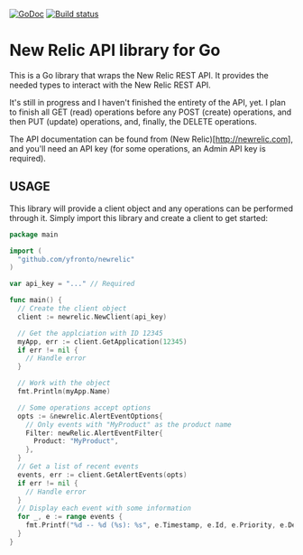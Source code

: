 [![GoDoc](http://img.shields.io/badge/godoc-reference-blue.svg)](http://godoc.org/github.com/yfronto/newrelic)
[![Build
status](https://travis-ci.org/yfronto/newrelic.svg)](https://travis-ci.org/yfronto/newrelic)

# New Relic API library for Go

This is a Go library that wraps the New Relic REST API. It provides the needed
types to interact with the New Relic REST API.

It's still in progress and I haven't finished the entirety of the API, yet. I
plan to finish all GET (read) operations before any POST (create) operations,
and then PUT (update) operations, and, finally, the DELETE operations.

The API documentation can be found from (New Relic)[http://newrelic.com], and
you'll need an API key (for some operations, an Admin API key is required).

## USAGE

This library will provide a client object and any operations can be performed
through it. Simply import this library and create a client to get started:

```go
package main

import (
  "github.com/yfronto/newrelic"
)

var api_key = "..." // Required

func main() {
  // Create the client object
  client := newrelic.NewClient(api_key)

  // Get the applciation with ID 12345
  myApp, err := client.GetApplication(12345)
  if err != nil {
    // Handle error
  }

  // Work with the object
  fmt.Println(myApp.Name)

  // Some operations accept options
  opts := &newrelic.AlertEventOptions{
    // Only events with "MyProduct" as the product name
    Filter: newRelic.AlertEventFilter{
      Product: "MyProduct",
    },
  }
  // Get a list of recent events
  events, err := client.GetAlertEvents(opts)
  if err != nil {
    // Handle error
  }
  // Display each event with some information
  for _, e := range events {
    fmt.Printf("%d -- %d (%s): %s", e.Timestamp, e.Id, e.Priority, e.Description)
  }
}
```